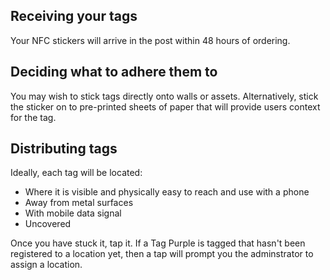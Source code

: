 ## Receiving your tags

Your NFC stickers will arrive in the post within 48 hours of ordering.

## Deciding what to adhere them to
You may wish to stick tags directly onto walls or assets. Alternatively, stick the sticker on to pre-printed sheets of paper that will provide users context for the tag.

## Distributing tags
Ideally, each tag will be located:
- Where it is visible and physically easy to reach and use with a phone
- Away from metal surfaces
- With mobile data signal
- Uncovered

Once you have stuck it, tap it.
If a Tag Purple is tagged that hasn't been registered to a location yet, then a tap will prompt you the adminstrator to assign a location.
<!--stackedit_data:
eyJoaXN0b3J5IjpbMTE0MDQ3NDE4NiwtNDQzNzQ0MDYwXX0=
-->